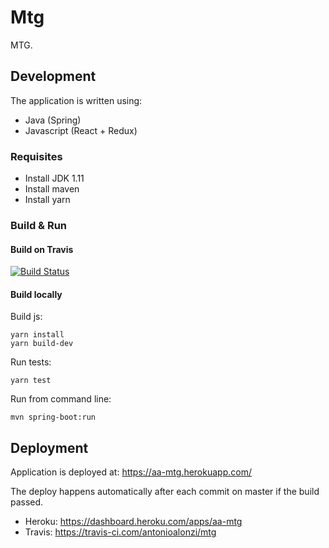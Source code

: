 # Mtg

MTG.



## Development

The application is written using:
 * Java (Spring)
 * Javascript (React + Redux)



### Requisites

 * Install JDK 1.11
 * Install maven
 * Install yarn

### Build & Run

#### Build on Travis

[![Build Status](https://travis-ci.com/antonioalonzi/mtg.svg?branch=master)](https://travis-ci.com/antonioalonzi/mtg)

#### Build locally
    
Build js:

    yarn install
    yarn build-dev

Run tests:
    
    yarn test

Run from command line:

    mvn spring-boot:run


## Deployment

Application is deployed at: https://aa-mtg.herokuapp.com/

The deploy happens automatically after each commit on master if the build passed. 

 * Heroku: https://dashboard.heroku.com/apps/aa-mtg
 * Travis: https://travis-ci.com/antonioalonzi/mtg
